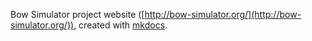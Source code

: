 Bow Simulator project website ([http://bow-simulator.org/](http://bow-simulator.org/)), created with [mkdocs](http://www.mkdocs.org/).
